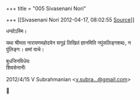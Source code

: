 +++
title = "005 Sivasenani Nori"

+++
[[Sivasenani Nori	2012-04-17, 08:02:55 [Source](https://groups.google.com/g/bvparishat/c/Z_gH4jZHHmY)]]



धन्यो़ऽस्मि।

यथा श्रीमता नारायणमहोदयेन सगूढं लिखितं ज्ञानमिति नपुंसलिङ्गशब्दः, न  
पुंलिङ्गः। क्षमां याचे।

बुधजिनविधेयः  
शिवसेनानीः

2012/4/15 V Subrahmanian \<[v.subra...@gmail.com]()\>



